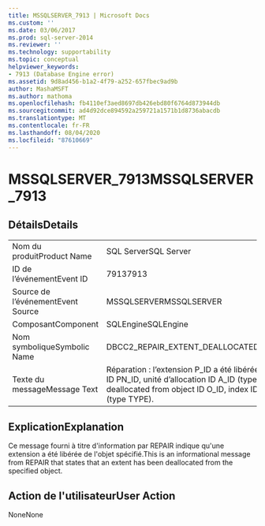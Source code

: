 ```yaml
---
title: MSSQLSERVER_7913 | Microsoft Docs
ms.custom: ''
ms.date: 03/06/2017
ms.prod: sql-server-2014
ms.reviewer: ''
ms.technology: supportability
ms.topic: conceptual
helpviewer_keywords:
- 7913 (Database Engine error)
ms.assetid: 9d8ad456-b1a2-4f79-a252-657fbec9ad9b
author: MashaMSFT
ms.author: mathoma
ms.openlocfilehash: fb4110ef3aed8697db426ebd80f6764d873944db
ms.sourcegitcommit: ad4d92dce894592a259721a1571b1d8736abacdb
ms.translationtype: MT
ms.contentlocale: fr-FR
ms.lasthandoff: 08/04/2020
ms.locfileid: "87610669"
---
```

# <a name="mssqlserver_7913"></a><span data-ttu-id="d231f-102">MSSQLSERVER_7913</span><span class="sxs-lookup"><span data-stu-id="d231f-102">MSSQLSERVER_7913</span></span>
    
## <a name="details"></a><span data-ttu-id="d231f-103">Détails</span><span class="sxs-lookup"><span data-stu-id="d231f-103">Details</span></span>  
  
|||  
|-|-|  
|<span data-ttu-id="d231f-104">Nom du produit</span><span class="sxs-lookup"><span data-stu-id="d231f-104">Product Name</span></span>|<span data-ttu-id="d231f-105">SQL Server</span><span class="sxs-lookup"><span data-stu-id="d231f-105">SQL Server</span></span>|  
|<span data-ttu-id="d231f-106">ID de l’événement</span><span class="sxs-lookup"><span data-stu-id="d231f-106">Event ID</span></span>|<span data-ttu-id="d231f-107">7913</span><span class="sxs-lookup"><span data-stu-id="d231f-107">7913</span></span>|  
|<span data-ttu-id="d231f-108">Source de l’événement</span><span class="sxs-lookup"><span data-stu-id="d231f-108">Event Source</span></span>|<span data-ttu-id="d231f-109">MSSQLSERVER</span><span class="sxs-lookup"><span data-stu-id="d231f-109">MSSQLSERVER</span></span>|  
|<span data-ttu-id="d231f-110">Composant</span><span class="sxs-lookup"><span data-stu-id="d231f-110">Component</span></span>|<span data-ttu-id="d231f-111">SQLEngine</span><span class="sxs-lookup"><span data-stu-id="d231f-111">SQLEngine</span></span>|  
|<span data-ttu-id="d231f-112">Nom symbolique</span><span class="sxs-lookup"><span data-stu-id="d231f-112">Symbolic Name</span></span>|<span data-ttu-id="d231f-113">DBCC2_REPAIR_EXTENT_DEALLOCATED</span><span class="sxs-lookup"><span data-stu-id="d231f-113">DBCC2_REPAIR_EXTENT_DEALLOCATED</span></span>|  
|<span data-ttu-id="d231f-114">Texte du message</span><span class="sxs-lookup"><span data-stu-id="d231f-114">Message Text</span></span>|<span data-ttu-id="d231f-115">Réparation : l’extension P_ID a été libérée de l’objet ID O_ID, index ID I_ID, partition ID PN_ID, unité d’allocation ID A_ID (type TYPE).</span><span class="sxs-lookup"><span data-stu-id="d231f-115">Repair: Extent P_ID has been deallocated from object ID O_ID, index ID I_ID, partition ID PN_ID, alloc unit ID A_ID (type TYPE).</span></span>|  
  
## <a name="explanation"></a><span data-ttu-id="d231f-116">Explication</span><span class="sxs-lookup"><span data-stu-id="d231f-116">Explanation</span></span>  
 <span data-ttu-id="d231f-117">Ce message fourni à titre d'information par REPAIR indique qu'une extension a été libérée de l'objet spécifié.</span><span class="sxs-lookup"><span data-stu-id="d231f-117">This is an informational message from REPAIR that states that an extent has been deallocated from the specified object.</span></span>  
  
## <a name="user-action"></a><span data-ttu-id="d231f-118">Action de l'utilisateur</span><span class="sxs-lookup"><span data-stu-id="d231f-118">User Action</span></span>  
 <span data-ttu-id="d231f-119">None</span><span class="sxs-lookup"><span data-stu-id="d231f-119">None</span></span>  
  
  
